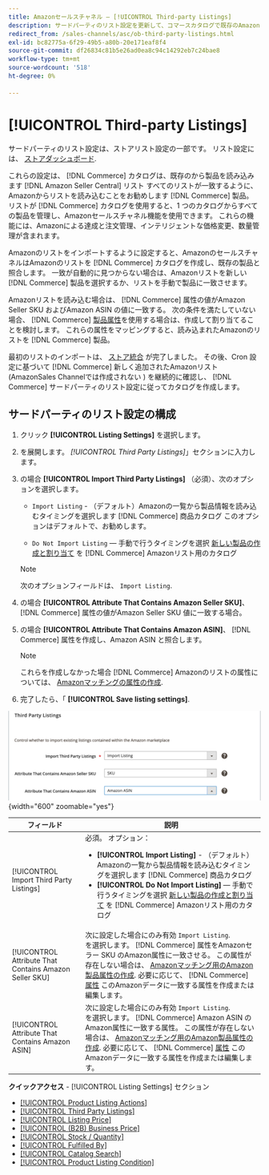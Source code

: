 ```yaml
---
title: Amazonセールスチャネル — [!UICONTROL Third-party Listings]
description: サードパーティのリスト設定を更新して、コマースカタログで既存のAmazon Seller Central リストから製品を読み込むかどうかを決定します。
redirect_from: /sales-channels/asc/ob-third-party-listings.html
exl-id: bc82775a-6f29-49b5-a80b-20e171eaf8f4
source-git-commit: df26834c81b5e26ad0ea8c94c14292eb7c24bae8
workflow-type: tm+mt
source-wordcount: '518'
ht-degree: 0%

---
```


# [!UICONTROL Third-party Listings]

サードパーティのリスト設定は、ストアリスト設定の一部です。 リスト設定には、 [ストアダッシュボード](./amazon-store-dashboard.md).

これらの設定は、 [!DNL Commerce] カタログは、既存のから製品を読み込みます [!DNL Amazon Seller Central] リスト すべてのリストが一致するように、Amazonからリストを読み込むことをお勧めします [!DNL Commerce] 製品。 リストが [!DNL Commerce] カタログを使用すると、1 つのカタログからすべての製品を管理し、Amazonセールスチャネル機能を使用できます。 これらの機能には、Amazonによる達成と注文管理、インテリジェントな価格変更、数量管理が含まれます。

Amazonのリストをインポートするように設定すると、AmazonのセールスチャネルはAmazonのリストを [!DNL Commerce] カタログを作成し、既存の製品と照合します。 一致が自動的に見つからない場合は、Amazonリストを新しい [!DNL Commerce] 製品を選択するか、リストを手動で製品に一致させます。

Amazonリストを読み込む場合は、 [!DNL Commerce] 属性の値がAmazon Seller SKU およびAmazon ASIN の値に一致する。 次の条件を満たしていない場合、 [!DNL Commerce] [製品属性](./ob-creating-magento-attributes.md)を使用する場合は、作成して割り当てることを検討します。 これらの属性をマッピングすると、読み込まれたAmazonのリストを [!DNL Commerce] 製品。

最初のリストのインポートは、 [ストア統合](./store-integration.md) が完了しました。 その後、Cron 設定に基づいて [!DNL Commerce] 新しく追加されたAmazonリスト (AmazonSales Channelでは作成されない ) を継続的に確認し、 [!DNL Commerce] サードパーティのリスト設定に従ってカタログを作成します。

## サードパーティのリスト設定の構成

1. クリック **[!UICONTROL Listing Settings]** を選択します。

1. を展開します。 _[!UICONTROL Third Party Listings]_」セクションに入力します。

1. の場合 **[!UICONTROL Import Third Party Listings]** （必須）、次のオプションを選択します。

   - `Import Listing` - （デフォルト）Amazonの一覧から製品情報を読み込むタイミングを選択します [!DNL Commerce] 商品カタログ このオプションはデフォルトで、お勧めします。

   - `Do Not Import Listing`  — 手動で行うタイミングを選択 [新しい製品の作成と割り当て](https://experienceleague.adobe.com/docs/commerce-admin/catalog/products/products-list.html) を [!DNL Commerce] Amazonリスト用のカタログ
   >[!NOTE]
   >次のオプションフィールドは、 `Import Listing`.

1. の場合 **[!UICONTROL Attribute That Contains Amazon Seller SKU]**、 [!DNL Commerce] 属性の値がAmazon Seller SKU 値に一致する場合。

1. の場合 **[!UICONTROL Attribute That Contains Amazon ASIN]**、 [!DNL Commerce] 属性を作成し、Amazon ASIN と照合します。

   >[!NOTE]
   >これらを作成しなかった場合 [!DNL Commerce] Amazonのリストの属性については、 [Amazonマッチングの属性の作成](./ob-creating-magento-attributes.md).

1. 完了したら、「 **[!UICONTROL Save listing settings]**.

![サードパーティのリスト](assets/amazon-third-party-listings.png){width="600" zoomable="yes"}

| フィールド | 説明 |
|---|---|
| [!UICONTROL Import Third Party Listings] | 必須。 オプション：<ul><li>**[!UICONTROL Import Listing]** - （デフォルト）Amazonの一覧から製品情報を読み込むタイミングを選択します [!DNL Commerce] 商品カタログ </li><li>**[!UICONTROL Do Not Import Listing]**  — 手動で行うタイミングを選択 [新しい製品の作成と割り当て](https://experienceleague.adobe.com/docs/commerce-admin/catalog/products/products-list.html) を [!DNL Commerce] Amazonリスト用のカタログ</li></ul> |
| [!UICONTROL Attribute That Contains Amazon Seller SKU] | 次に設定した場合にのみ有効 `Import Listing`.<br>を選択します。 [!DNL Commerce] 属性をAmazonセラー SKU のAmazon属性に一致させる。 この属性が存在しない場合は、 [Amazonマッチング用のAmazon製品属性の作成](./ob-creating-magento-attributes.md). 必要に応じて、 [!DNL Commerce] [属性](./managing-attributes.md) このAmazonデータに一致する属性を作成または編集します。 |
| [!UICONTROL Attribute That Contains Amazon ASIN] | 次に設定した場合にのみ有効 `Import Listing`.<br>を選択します。 [!DNL Commerce] Amazon ASIN のAmazon属性に一致する属性。 この属性が存在しない場合は、 [Amazonマッチング用のAmazon製品属性の作成](./ob-creating-magento-attributes.md). 必要に応じて、 [!DNL Commerce] [属性](./managing-attributes.md) このAmazonデータに一致する属性を作成または編集します。 |

**クイックアクセス** - [!UICONTROL Listing Settings] セクション

- [[!UICONTROL Product Listing Actions]](./product-listing-actions.md)
- [[!UICONTROL Third Party Listings]](./third-party-listing-settings.md)
- [[!UICONTROL Listing Price]](./listing-price.md)
- [[!UICONTROL (B2B) Business Price]](./business-pricing.md)
- [[!UICONTROL Stock / Quantity]](./stock-quantity.md)
- [[!UICONTROL Fulfilled By]](./fulfilled-by.md)
- [[!UICONTROL Catalog Search]](./catalog-search.md)
- [[!UICONTROL Product Listing Condition]](./product-listing-condition.md)

